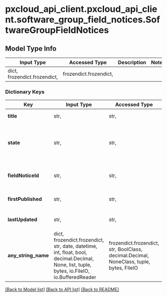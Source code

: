 # pxcloud_api_client.pxcloud_api_client.software_group_field_notices.SoftwareGroupFieldNotices

## Model Type Info
Input Type | Accessed Type | Description | Notes
------------ | ------------- | ------------- | -------------
dict, frozendict.frozendict,  | frozendict.frozendict,  |  | 

### Dictionary Keys
Key | Input Type | Accessed Type | Description | Notes
------------ | ------------- | ------------- | ------------- | -------------
**title** | str,  | str,  | Title of the field notice. | [optional] 
**state** | str,  | str,  | Status of the field notice. Can be Exposed or Not Exposed. | [optional] 
**fieldNoticeId** | str,  | str,  | Unique identifier of the field notice. | [optional] 
**firstPublished** | str,  | str,  | Published date of the field notice. | [optional] 
**lastUpdated** | str,  | str,  | Last update of the field notice. | [optional] 
**any_string_name** | dict, frozendict.frozendict, str, date, datetime, int, float, bool, decimal.Decimal, None, list, tuple, bytes, io.FileIO, io.BufferedReader | frozendict.frozendict, str, BoolClass, decimal.Decimal, NoneClass, tuple, bytes, FileIO | any string name can be used but the value must be the correct type | [optional]

[[Back to Model list]](../../README.md#documentation-for-models) [[Back to API list]](../../README.md#documentation-for-api-endpoints) [[Back to README]](../../README.md)


